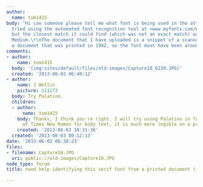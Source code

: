 ```yaml
---
author:
  name: tom1415
body: "Hi can someone please tell me what font is being used in the attached image.\r\nI
  tried using the automated font recognition tool at <www.myfonts.com/WhatTheFont/\u200E>
  but the closest match it could find (which was not an exact match) was ITC Weidemann
  Medium.\r\nThe document that I have uploaded is a snippet of a scanned image of
  a document that was printed in 1992, so the font must have been around before then."
comments:
- author:
    name: tom1415
  body: '[img:sites/default/files/old-images/Capture10_6239.JPG]'
  created: '2013-06-02 06:40:12'
- author:
    name: J Weltin
    picture: 111273
  body: Try Palatino.
  children:
  - author:
      name: tom1415
    body: Thanks, I think you're right. I will try using Palatino in future instead
      of Times New Roman for body text, it is much more legible on a printed document.
    created: '2013-06-03 10:31:36'
  created: '2013-06-03 08:12:13'
date: '2013-06-02 06:38:23'
files:
- filename: Capture10.JPG
  uri: public://old-images/Capture10.JPG
node_type: forum
title: need help identifying this serif font from a printed document (image attached)

---
```

